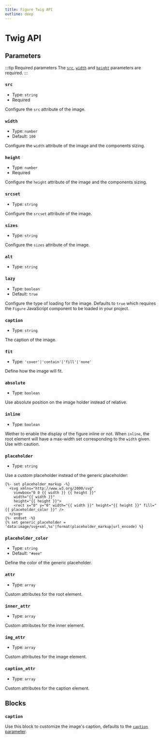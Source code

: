 ```yaml
---
title: Figure Twig API
outline: deep
---
```


# Twig API

## Parameters

:::tip Required parameters
The  [`src`](#src), [`width`](#width) and [`height`](#height) parameters are required.
:::

### `src`

- Type: `string`
- Required

Configure the `src` attribute of the image.

### `width`

- Type: `number`
- Default: `100`

Configure the `width` attribute of the image and the components sizing.

### `height`

- Type: `number`
- Required

Configure the `height` attribute of the image and the components sizing.

### `srcset`

- Type: `string`

Configure the `srcset` attribute of the image.

### `sizes`

- Type: `string`

Configure the `sizes` attribute of the image.

### `alt`

- Type: `string`

### `lazy`

- Type: `boolean`
- Default: `true`

Configure the type of loading for the image. Defaults to `true` which requires the `Figure` JavaScript component to be loaded in your project.

### `caption`

- Type: `string`

The caption of the image.

### `fit`

- Type: `'cover'|'contain'|'fill'|'none'`

Define how the image will fit.

### `absolute`

- Type: `boolean`

Use absolute position on the image holder instead of relative.

### `inline`

- Type: `boolean`

Wether to enable the display of the figure inline or not. When `inline`, the root element will have a max-width set corresponding to the `width` given. Use with caution.

### `placeholder`

- Type: `string`

Use a custom placeholder instead of the generic placeholder:
```twig
{%- set placeholder_markup -%}
  <svg xmlns="http://www.w3.org/2000/svg"
    viewbox="0 0 {{ width }} {{ height }}"
    width="{{ width }}"
    height="{{ height }}">
    <rect x="0" y="0" width="{{ width }}" height="{{ height }}" fill="{{ placeholder_color }}" />
  </svg>
{%- endset -%}
{% set generic_placeholder = 'data:image/svg+xml,%s'|format(placeholder_markup|url_encode) %}
```

### `placeholder_color`

- Type: `string`
- Default: `"#eee"`

Define the color of the generic placeholder.

### `attr`

- Type: `array`

Custom attributes for the root element.

### `inner_attr`

- Type: `array`

Custom attributes for the inner element.

### `img_attr`

- Type: `array`

Custom attributes for the image element.

### `caption_attr`

- Type: `array`

Custom attributes for the caption element.

## Blocks

### `caption`

Use this block to customize the image's caption, defaults to the [`caption` parameter](#caption).

